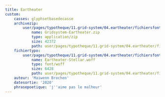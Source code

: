 ```yaml
---
title: Eartheater
custom:
    casses: glyphsetbasedecasse
    archivezip:
        user/pages/typotheque/11.grid-system/04.eartheater/fichiersfontes/Gridsystem-Eartheater.zip:
            name: Gridsystem-Eartheater.zip
            type: application/zip
            size: 42372
            path: user/pages/typotheque/11.grid-system/04.eartheater/fichiersfontes/Gridsystem-Eartheater.zip
    fichiertypo:
        user/pages/typotheque/11.grid-system/04.eartheater/fichiersfontes/Eartheater-Stellar.woff:
            name: Eartheater-Stellar.woff
            type: font/woff
            size: 6428
            path: user/pages/typotheque/11.grid-system/04.eartheater/fichiersfontes/Eartheater-Stellar.woff
    auteur: 'Maiwenn Brochen'
    datesortie: '2020'
    phrasepoetique: 'j''aime pas le malheur'
---
```


